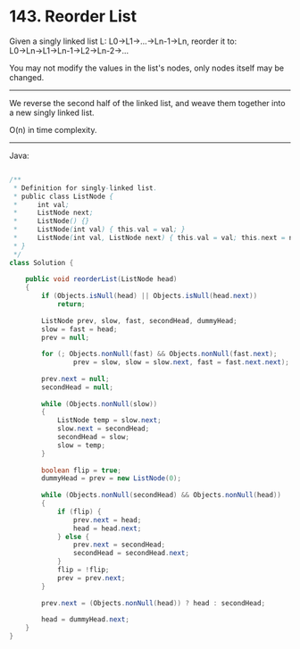 # 143. Reorder List

Given a singly linked list L: L0→L1→…→Ln-1→Ln,
reorder it to: L0→Ln→L1→Ln-1→L2→Ln-2→…

You may not modify the values in the list's nodes, only nodes itself may be
changed.

---

We reverse the second half of the linked list, and weave them together into
a new singly linked list.

O(n) in time complexity.

---

Java:

```java

/**
 * Definition for singly-linked list.
 * public class ListNode {
 *     int val;
 *     ListNode next;
 *     ListNode() {}
 *     ListNode(int val) { this.val = val; }
 *     ListNode(int val, ListNode next) { this.val = val; this.next = next; }
 * }
 */
class Solution {
    
    public void reorderList(ListNode head) 
    {
        if (Objects.isNull(head) || Objects.isNull(head.next))
            return;
        
        ListNode prev, slow, fast, secondHead, dummyHead;
        slow = fast = head;
        prev = null;
        
        for (; Objects.nonNull(fast) && Objects.nonNull(fast.next);
                prev = slow, slow = slow.next, fast = fast.next.next);
        
        prev.next = null;
        secondHead = null;
        
        while (Objects.nonNull(slow))
        {
            ListNode temp = slow.next;
            slow.next = secondHead;
            secondHead = slow;
            slow = temp;
        }
        
        boolean flip = true;
        dummyHead = prev = new ListNode(0);
        
        while (Objects.nonNull(secondHead) && Objects.nonNull(head))
        {
            if (flip) {
                prev.next = head;
                head = head.next;
            } else {
                prev.next = secondHead;
                secondHead = secondHead.next;
            }
            flip = !flip;
            prev = prev.next;
        }
        
        prev.next = (Objects.nonNull(head)) ? head : secondHead;
        
        head = dummyHead.next;
    }
}
```
